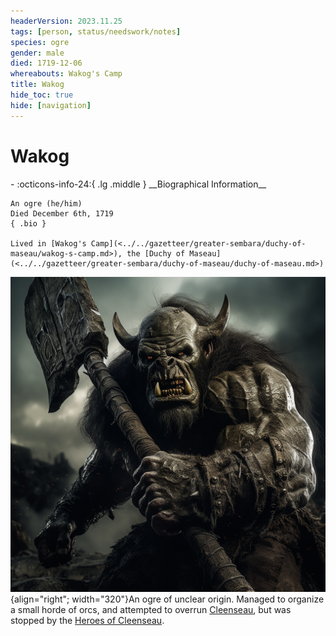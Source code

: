 ```yaml
---
headerVersion: 2023.11.25
tags: [person, status/needswork/notes]
species: ogre
gender: male
died: 1719-12-06
whereabouts: Wakog's Camp
title: Wakog
hide_toc: true
hide: [navigation]
---
```

# Wakog
<div class="grid cards ext-narrow-margin ext-one-column" markdown>
- :octicons-info-24:{ .lg .middle } __Biographical Information__

    An ogre (he/him)  
    Died December 6th, 1719  
    { .bio }

    Lived in [Wakog's Camp](<../../gazetteer/greater-sembara/duchy-of-maseau/wakog-s-camp.md>), the [Duchy of Maseau](<../../gazetteer/greater-sembara/duchy-of-maseau/duchy-of-maseau.md>)
</div>


![Wakog](../../assets/wakog.png){align="right"; width="320"}An ogre of unclear origin. Managed to organize a small horde of orcs, and attempted to overrun [Cleenseau](<../../gazetteer/greater-sembara/sembara/barony-of-aveil/cleenseau-region/cleenseau/cleenseau.md>), but was stopped by the [Heroes of Cleenseau](<../pcs/cleenseau/heroes-of-cleenseau.md>).